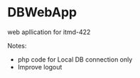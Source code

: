 # DBWebApp
web apllication for itmd-422

Notes:
- php code for Local DB connection only
- Improve logout